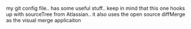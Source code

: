 my git config file.. has some useful stuff.. keep in mind that this one hooks up with sourceTree from Atlassian.. it also uses the open source diffMerge as the visual merge applicaiton
